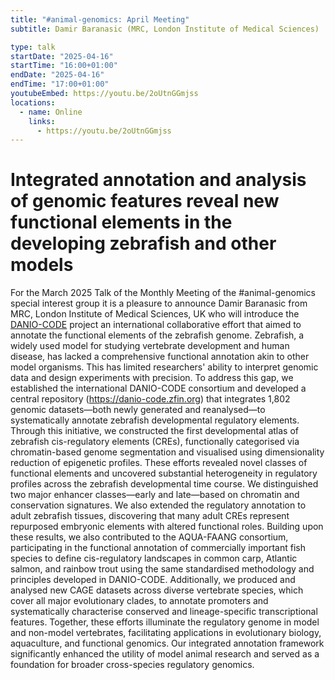 ```yaml
---
title: "#animal-genomics: April Meeting"
subtitle: Damir Baranasic (MRC, London Institute of Medical Sciences)

type: talk
startDate: "2025-04-16"
startTime: "16:00+01:00"
endDate: "2025-04-16"
endTime: "17:00+01:00"
youtubeEmbed: https://youtu.be/2oUtnGGmjss
locations:
  - name: Online
    links:
      - https://youtu.be/2oUtnGGmjss
---
```


# Integrated annotation and analysis of genomic features reveal new functional elements in the developing zebrafish and other models

For the March 2025 Talk of the Monthly Meeting of the #animal-genomics special interest group it is a pleasure to announce Damir Baranasic from MRC, London Institute of Medical Sciences, UK who will introduce the [DANIO-CODE](https://danio-code.zfin.org/) project an international collaborative effort that aimed to annotate the functional elements of the zebrafish genome. Zebrafish, a widely used model for studying vertebrate development and human disease, has lacked a comprehensive functional annotation akin to other model organisms. This has limited researchers' ability to interpret genomic data and design experiments with precision. To address this gap, we established the international DANIO-CODE consortium and developed a central repository (https://danio-code.zfin.org) that integrates 1,802 genomic datasets—both newly generated and reanalysed—to systematically annotate zebrafish developmental regulatory elements.
Through this initiative, we constructed the first developmental atlas of zebrafish cis-regulatory elements (CREs), functionally categorised via chromatin-based genome segmentation and visualised using dimensionality reduction of epigenetic profiles. These efforts revealed novel classes of functional elements and uncovered substantial heterogeneity in regulatory profiles across the zebrafish developmental time course. We distinguished two major enhancer classes—early and late—based on chromatin and conservation signatures. We also extended the regulatory annotation to adult zebrafish tissues, discovering that many adult CREs represent repurposed embryonic elements with altered functional roles.
Building upon these results, we also contributed to the AQUA-FAANG consortium, participating in the functional annotation of commercially important fish species to define cis-regulatory landscapes in common carp, Atlantic salmon, and rainbow trout using the same standardised methodology and principles developed in DANIO-CODE. Additionally, we produced and analysed new CAGE datasets across diverse vertebrate species, which cover all major evolutionary clades, to annotate promoters and systematically characterise conserved and lineage-specific transcriptional features.
Together, these efforts illuminate the regulatory genome in model and non-model vertebrates, facilitating applications in evolutionary biology, aquaculture, and functional genomics. Our integrated annotation framework significantly enhanced the utility of model animal research and served as a foundation for broader cross-species regulatory genomics.

